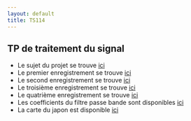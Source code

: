 ```yaml
---
layout: default
title: TS114
---
```



## TP de traitement du signal
<!--- Le sujet du TP se trouve [ici](/assets/cours/TS114/TS114-TP.pdf)-->
- Le sujet du projet se trouve [ici](/assets/cours/TS114/TS114-project.pdf)
- Le premier enregistrement se trouve [ici](/assets/cours/TS114/data/recording1.mat)
- Le second enregistrement se trouve [ici](/assets/cours/TS114/data/recording2.mat)
- Le troisième enregistrement se trouve [ici](/assets/cours/TS114/data/recording3.mat)
- Le quatrième enregistrement se trouve [ici](/assets/cours/TS114/data/recording_4.mat)
- Les coefficients du filtre passe bande sont disponibles [ici](/assets/cours/TS114/jma_filter.mat)
- La carte du japon est disponible [ici](/assets/cours/TS114/japan.fig)
<!--- Afin de vous aider dans la rédaction du rapport, nous vous fournissons un template latex [ici](/assets/cours/TS114/rapport_TS114_nom1_nom2.tex)-->
